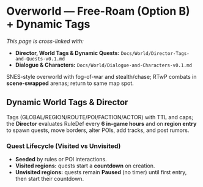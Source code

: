# Overworld — Free-Roam (Option B) + Dynamic Tags

*This page is cross-linked with:*
- **Director, World Tags & Dynamic Quests:** `Docs/World/Director-Tags-and-Quests-v0.1.md`
- **Dialogue & Characters:** `Docs/World/Dialogue-and-Characters-v0.1.md`

SNES-style overworld with fog-of-war and stealth/chase; RTwP combats in **scene-swapped** arenas; return to same map spot.

## Dynamic World Tags & Director
Tags (GLOBAL/REGION/ROUTE/POI/FACTION/ACTOR) with TTL and caps; the **Director** evaluates RuleDef every **6 in-game hours** and on **region entry** to spawn quests, move borders, alter POIs, add tracks, and post rumors.

### Quest Lifecycle (Visited vs Unvisited)
- **Seeded** by rules or POI interactions.  
- **Visited regions:** quests start a **countdown** on creation.  
- **Unvisited regions:** quests remain **Paused** (no timer) until first entry, then start their countdown.


